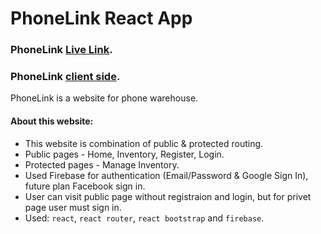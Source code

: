 # PhoneLink React App

### PhoneLink [Live Link](https://phone-link-ab2f7.web.app/).

### PhoneLink [client side](https://github.com/EkramH/phonelink-client-side).

PhoneLink is a website for phone warehouse.

#### About this website:

- This website is combination of public & protected routing.
- Public pages - Home, Inventory, Register, Login.
- Protected pages - Manage Inventory.
- Used Firebase for authentication (Email/Password & Google Sign In), future plan Facebook sign in.
- User can visit public page without registraion and login, but for privet page user must sign in.
- Used: `react`, `react router`, `react bootstrap` and `firebase`.
